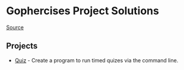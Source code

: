 # Gophercises Project Solutions

[Source](https://gophercises.com/exercises)

## Projects
- [Quiz](https://github.com/o-ifeanyi/gophercises/go-quiz) - Create a program to run timed quizes via the command line.